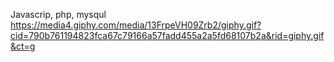 Javascrip, php, mysqul
https://media4.giphy.com/media/13FrpeVH09Zrb2/giphy.gif?cid=790b761194823fca67c79166a57fadd455a2a5fd68107b2a&rid=giphy.gif&ct=g
